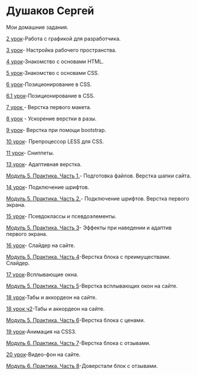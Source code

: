 # Душаков Сергей

Мои домашние задания.

[2 урок](https://github.com/sergeydushakov/sergeydushakov.github.io/tree/master/lesson_2 )-Работа с графикой для разработчика.

[3 урок](https://github.com/sergeydushakov/sergeydushakov.github.io/tree/master/lesson_3 )- Настройка рабочего пространства.

[4 урок](sergeydushakov.github.io/lesson_4)-Знакомство с основами HTML.

[5 урок](sergeydushakov.github.io/lesson_5/)-Знакомство с основами CSS.

[6 урок](sergeydushakov.github.io/lesson_6/)-Позиционирование в CSS.

[6.1 урок](sergeydushakov.github.io/lesson_6_1/)-Позиционирование в CSS.

[7 урок ](sergeydushakov.github.io/lesson_7/) - Верстка первого макета.

[8 урок](https://sergeydushakov.github.io/lesson_8/advantage.html ) - Ускорение верстки в разы.

[9 урок](sergeydushakov.github.io/lesson_9/)- Верстка при помощи bootstrap.

[10 урок](https://github.com/sergeydushakov/sergeydushakov.github.io/tree/master/lesson_10)- Препроцессор LESS для CSS.

[11 урок](https://github.com/sergeydushakov/sergeydushakov.github.io/tree/master/lesson_11)- Сниппеты.

[13 урок](https://sergeydushakov.github.io/lesson_13/)- Адаптивная верстка.

[Модуль 5. Практика. Часть 1.](https://sergeydushakov.github.io/5_module/)- Подготовка файлов. Верстка шапки сайта.

[14 урок](https://sergeydushakov.github.io/lesson_14/)- Подключение шрифтов.

[Модуль 5. Практика. Часть 2.](sergeydushakov.github.io/module_5_2/)- Подключение шрифтов. Верстка первого экрана.

[15 урок](sergeydushakov.github.io/lesson_15/)- Псевдоклассы и псевдоэлементы.

[Модуль 5. Практика. Часть 3](sergeydushakov.github.io/module_5_3/)- Эффекты при наведении и адаптив первого экрана.

[16 урок](https://sergeydushakov.github.io/lesson_16/)- Слайдер на сайте.

[Модуль 5. Практика. Часть 4](https://sergeydushakov.github.io/module_5_4/)-Верстка блока с преимуществами. Слайдер.

[17 урок](https://sergeydushakov.github.io/lesson_17/)-Всплывающие окна.

[Модуль 5. Практика. Часть 5](https://sergeydushakov.github.io/module_5_5/)-Верстка всплывающих окон на сайте.

[18 урок](https://sergeydushakov.github.io/lesson_18/)-Табы и аккордеон на сайте.

[18 урок ч2](sergeydushakov.github.io/lesson_18_2/)-Табы и аккордеон на сайте.

[Модуль 5. Практика. Часть 6](https://sergeydushakov.github.io/module_5_6/)-Верстка блока с ценами.

[19 урок](https://sergeydushakov.github.io/lesson_19/)-Анимация на CSS3.

[Модуль 6. Практика. Часть 7](https://sergeydushakov.github.io/module_5_7/)-Верстка блока с отзывами.

[20 урок](sergeydushakov.github.io/lesson_20/)-Видео-фон на сайте.

[Модуль 6. Практика. Часть 8](https://sergeydushakov.github.io/module_5_8/)-Доверстали блок с отзывами.



